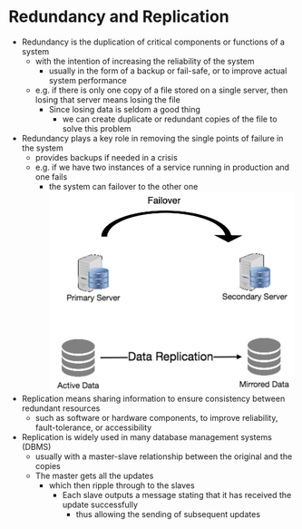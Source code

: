 # Redundancy and Replication
* Redundancy is the duplication of critical components or functions of a system
  * with the intention of increasing the reliability of the system
    * usually in the form of a backup or fail-safe, or to improve actual system performance
  * e.g. if there is only one copy of a file stored on a single server, then losing that server means losing the file
    * Since losing data is seldom a good thing
      * we can create duplicate or redundant copies of the file to solve this problem
* Redundancy plays a key role in removing the single points of failure in the system
  * provides backups if needed in a crisis
  * e.g. if we have two instances of a service running in production and one fails
    * the system can failover to the other one
![alt text](https://github.com/reshinto/Basic_technologies_revision/raw/master/interviewPrep/system_design/images/redundancy.png "Redundancy")
* Replication means sharing information to ensure consistency between redundant resources
  * such as software or hardware components, to improve reliability, fault-tolerance, or accessibility
* Replication is widely used in many database management systems (DBMS)
  * usually with a master-slave relationship between the original and the copies
  * The master gets all the updates
    * which then ripple through to the slaves
      * Each slave outputs a message stating that it has received the update successfully
        * thus allowing the sending of subsequent updates
